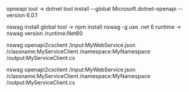 
opneapi tool -> dotnet tool install --global Microsoft.dotnet-openapi --version 6.0.1

nswag
install global tool -> npm install nswag -g
use .net 6 runtime -> nswag version /runtime:Net60

nswag openapi2csclient /input:MyWebService.json  /classname:MyServiceClient /namespace:MyNamespace /output:MyServiceClient.cs

nswag openapi2csclient /input:MyWebService.json  /classname:MyServiceClient /namespace:MyNamespace /output:MyServiceClient.cs
